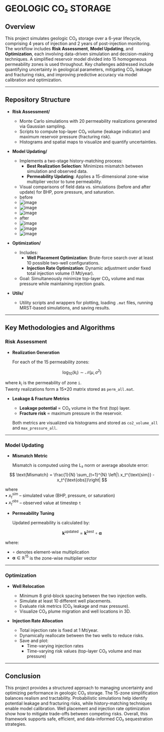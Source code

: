 # GEOLOGIC CO₂ STORAGE

## Overview
This project simulates geologic CO₂ storage over a 6-year lifecycle, comprising 4 years of injection and 2 years of post-injection monitoring. The workflow includes **Risk Assessment**, **Model Updating**, and **Optimization**, each involving data-driven simulation and decision-making techniques. A simplified reservoir model divided into 15 homogeneous permeability zones is used throughout. Key challenges addressed include quantifying uncertainty in geological parameters, mitigating CO₂ leakage and fracturing risks, and improving predictive accuracy via model calibration and optimization.

---

## Repository Structure

- **Risk Assessment/**
  - Monte Carlo simulations with 20 permeability realizations generated via Gaussian sampling.
  - Scripts to compute top-layer CO₂ volume (leakage indicator) and maximum reservoir pressure (fracturing risk).
  - Histograms and spatial maps to visualize and quantify uncertainties.

- **Model Updating/**
  - Implements a two-stage history-matching process:
    - **Best Realization Selection**: Minimizes mismatch between simulation and observed data.
    - **Permeability Updating**: Applies a 15-dimensional zone-wise multiplier vector to tune permeability.
  - Visual comparisons of field data vs. simulations (before and after update) for BHP, pore pressure, and saturation.
  - before
  - ![image](https://github.com/Miawang32/GEOLOGIC_CO2_STORAGE/blob/main/resources/before/update_BHP_beforeupdate.png)
  - ![image](https://github.com/Miawang32/GEOLOGIC_CO2_STORAGE/blob/main/resources/before/update_PWell_beforeupdate.png)
  - ![image](https://github.com/Miawang32/GEOLOGIC_CO2_STORAGE/blob/main/resources/before/update_SWell_beforeupdate.png)
  - after
  - ![image](https://github.com/Miawang32/GEOLOGIC_CO2_STORAGE/blob/main/resources/after/update_BHP_4.png)
  - ![image](https://github.com/Miawang32/GEOLOGIC_CO2_STORAGE/blob/main/resources/after/update_PWell_4.png)
  - ![image](https://github.com/Miawang32/GEOLOGIC_CO2_STORAGE/blob/main/resources/after/update_SWell_4.png)

- **Optimization/**
  - Includes:
    - **Well Placement Optimization**: Brute-force search over at least 10 possible two-well configurations.
    - **Injection Rate Optimization**: Dynamic adjustment under fixed total injection volume (1 Mt/year).
  - Goal: Simultaneously minimize top-layer CO₂ volume and max pressure while maintaining injection goals.

- **Utils/**
  - Utility scripts and wrappers for plotting, loading `.mat` files, running MRST-based simulations, and saving results.

---

## Key Methodologies and Algorithms

### Risk Assessment

- **Realization Generation**

  For each of the 15 permeability zones:

$$
\log_{10}(k_i) \sim \mathcal{N}(\mu, \sigma^2)
$$

  where  $k_i$ is the permeability of zone `i`.  
  Twenty realizations form a 15×20 matrix stored as `perm_all.mat`.

- **Leakage & Fracture Metrics**

  - **Leakage potential** ∝ CO₂ volume in the first (top) layer.
  - **Fracture risk** ∝ maximum pressure in the reservoir.

  Both metrics are visualized via histograms and stored as `co2_volume_all` and `max_pressure_all`.

---

### Model Updating

- **Mismatch Metric**

  Mismatch is computed using the L₂ norm or average absolute error:

$$
\text{Mismatch} = \frac{1}{N} \sum_{t=1}^{N} \left|\ x_t^{\text{sim}} - x_t^{\text{obs}}\right|
$$

  
  where  
  • $x_t^{sim}$ – simulated value (BHP, pressure, or saturation)  
  • $x_t^{obs}$ – observed value at timestep `t`

- **Permeability Tuning**

  Updated permeability is calculated by:

$$
\mathbf{k}^{\text{updated}} = \mathbf{k}^{\text{best}} \circ \boldsymbol{\alpha}
$$

  where:
- $\circ$ denotes element-wise multiplication  
- $\boldsymbol{\alpha} \in \mathbb{R}^{15}$ is the zone-wise multiplier vector


---

### Optimization

- **Well Relocation**
  - Minimum 8 grid-block spacing between the two injection wells.
  - Simulate at least 10 different well placements.
  - Evaluate risk metrics (CO₂ leakage and max pressure).
  - Visualize CO₂ plume migration and well locations in 3D.

- **Injection Rate Allocation**
  - Total injection rate is fixed at 1 Mt/year.
  - Dynamically reallocate between the two wells to reduce risks.
  - Save and plot:
    - Time-varying injection rates
    - Time-varying risk values (top-layer CO₂ volume and max pressure)

---

## Conclusion

This project provides a structured approach to managing uncertainty and optimizing performance in geologic CO₂ storage. The 15-zone simplification balances realism and tractability. Probabilistic simulations help identify potential leakage and fracturing risks, while history-matching techniques enable model calibration. Well placement and injection rate optimization show how to mitigate trade-offs between competing risks. Overall, this framework supports safe, efficient, and data-informed CO₂ sequestration strategies.
